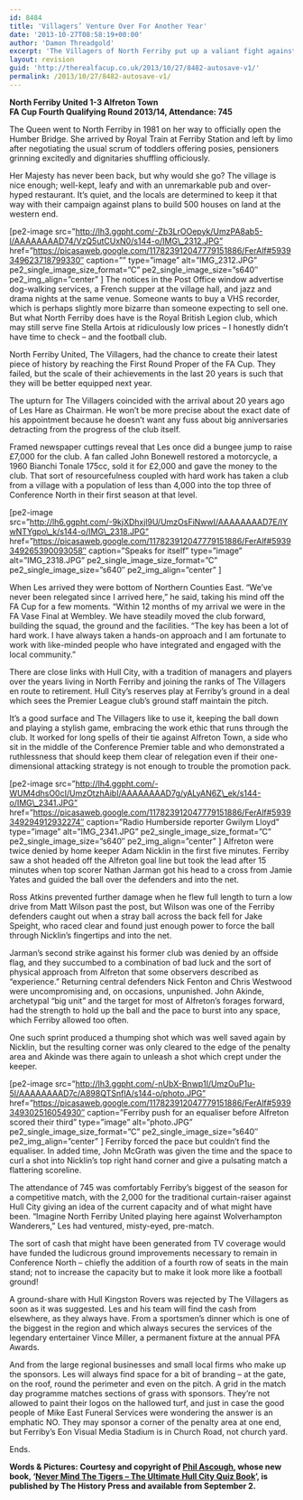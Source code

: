 ```yaml
---
id: 8484
title: 'Villagers’ Venture Over For Another Year'
date: '2013-10-27T08:58:19+00:00'
author: 'Damon Threadgold'
excerpt: 'The Villagers of North Ferriby put up a valiant fight against Skrill Premier Alfreton, says Phil Ascough.'
layout: revision
guid: 'http://therealfacup.co.uk/2013/10/27/8482-autosave-v1/'
permalink: /2013/10/27/8482-autosave-v1/
---
```


**North Ferriby United 1-3 Alfreton Town**  
**FA Cup Fourth Qualifying Round 2013/14, Attendance: 745**

The Queen went to North Ferriby in 1981 on her way to officially open the Humber Bridge. She arrived by Royal Train at Ferriby Station and left by limo after negotiating the usual scrum of toddlers offering posies, pensioners grinning excitedly and dignitaries shuffling officiously.

Her Majesty has never been back, but why would she go? The village is nice enough; well-kept, leafy and with an unremarkable pub and over-hyped restaurant. It’s quiet, and the locals are determined to keep it that way with their campaign against plans to build 500 houses on land at the western end.

\[pe2-image src=”http://lh3.ggpht.com/-Zb3LrOOepyk/UmzPA8ab5-I/AAAAAAAAD74/VzQ5utCUxN0/s144-o/IMG\_2312.JPG” href=”https://picasaweb.google.com/117823912047779151886/FerAlf#5939349623718799330″ caption=”” type=”image” alt=”IMG\_2312.JPG” pe2\_single\_image\_size\_format=”C” pe2\_single\_image\_size=”s640″ pe2\_img\_align=”center” \] The notices in the Post Office window advertise dog-walking services, a French supper at the village hall, and jazz and drama nights at the same venue. Someone wants to buy a VHS recorder, which is perhaps slightly more bizarre than someone expecting to sell one.  
But what North Ferriby does have is the Royal British Legion club, which may still serve fine Stella Artois at ridiculously low prices – I honestly didn’t have time to check – and the football club.

North Ferriby United, The Villagers, had the chance to create their latest piece of history by reaching the First Round Proper of the FA Cup. They failed, but the scale of their achievements in the last 20 years is such that they will be better equipped next year.

The upturn for The Villagers coincided with the arrival about 20 years ago of Les Hare as Chairman. He won’t be more precise about the exact date of his appointment because he doesn’t want any fuss about big anniversaries detracting from the progress of the club itself.

Framed newspaper cuttings reveal that Les once did a bungee jump to raise £7,000 for the club. A fan called John Bonewell restored a motorcycle, a 1960 Bianchi Tonale 175cc, sold it for £2,000 and gave the money to the club. That sort of resourcefulness coupled with hard work has taken a club from a village with a population of less than 4,000 into the top three of Conference North in their first season at that level.

\[pe2-image src=”http://lh6.ggpht.com/-9kjXDhxjl9U/UmzOsFiNwwI/AAAAAAAAD7E/IYwNTYgpo\_k/s144-o/IMG\_2318.JPG” href=”https://picasaweb.google.com/117823912047779151886/FerAlf#5939349265390093058″ caption=”Speaks for itself” type=”image” alt=”IMG\_2318.JPG” pe2\_single\_image\_size\_format=”C” pe2\_single\_image\_size=”s640″ pe2\_img\_align=”center” \]

When Les arrived they were bottom of Northern Counties East. “We’ve never been relegated since I arrived here,” he said, taking his mind off the FA Cup for a few moments. “Within 12 months of my arrival we were in the FA Vase Final at Wembley. We have steadily moved the club forward, building the squad, the ground and the facilities. “The key has been a lot of hard work. I have always taken a hands-on approach and I am fortunate to work with like-minded people who have integrated and engaged with the local community.”

There are close links with Hull City, with a tradition of managers and players over the years living in North Ferriby and joining the ranks of The Villagers en route to retirement. Hull City’s reserves play at Ferriby’s ground in a deal which sees the Premier League club’s ground staff maintain the pitch.

It’s a good surface and The Villagers like to use it, keeping the ball down and playing a stylish game, embracing the work ethic that runs through the club. It worked for long spells of their tie against Alfreton Town, a side who sit in the middle of the Conference Premier table and who demonstrated a ruthlessness that should keep them clear of relegation even if their one-dimensional attacking strategy is not enough to trouble the promotion pack.

\[pe2-image src=”http://lh4.ggpht.com/-WUM4dhsO0cI/UmzOtzhAibI/AAAAAAAAD7g/yALyAN6Z\_ek/s144-o/IMG\_2341.JPG” href=”https://picasaweb.google.com/117823912047779151886/FerAlf#5939349294912932274″ caption=”Radio Humberside reporter Gwilym Lloyd” type=”image” alt=”IMG\_2341.JPG” pe2\_single\_image\_size\_format=”C” pe2\_single\_image\_size=”s640″ pe2\_img\_align=”center” \] Alfreton were twice denied by home keeper Adam Nicklin in the first five minutes. Ferriby saw a shot headed off the Alfreton goal line but took the lead after 15 minutes when top scorer Nathan Jarman got his head to a cross from Jamie Yates and guided the ball over the defenders and into the net.

Ross Atkins prevented further damage when he flew full length to turn a low drive from Matt Wilson past the post, but Wilson was one of the Ferriby defenders caught out when a stray ball across the back fell for Jake Speight, who raced clear and found just enough power to force the ball through Nicklin’s fingertips and into the net.

Jarman’s second strike against his former club was denied by an offside flag, and they succumbed to a combination of bad luck and the sort of physical approach from Alfreton that some observers described as “experience.” Returning central defenders Nick Fenton and Chris Westwood were uncompromising and, on occasions, unpunished. John Akinde, archetypal “big unit” and the target for most of Alfreton’s forages forward, had the strength to hold up the ball and the pace to burst into any space, which Ferriby allowed too often.

One such sprint produced a thumping shot which was well saved again by Nicklin, but the resulting corner was only cleared to the edge of the penalty area and Akinde was there again to unleash a shot which crept under the keeper.

\[pe2-image src=”http://lh3.ggpht.com/-nUbX-Bnwp1I/UmzOuP1u-5I/AAAAAAAAD7c/A898QTSnflA/s144-o/photo.JPG” href=”https://picasaweb.google.com/117823912047779151886/FerAlf#5939349302516054930″ caption=”Ferriby push for an equaliser before Alfreton scored their third” type=”image” alt=”photo.JPG” pe2\_single\_image\_size\_format=”C” pe2\_single\_image\_size=”s640″ pe2\_img\_align=”center” \] Ferriby forced the pace but couldn’t find the equaliser. In added time, John McGrath was given the time and the space to curl a shot into Nicklin’s top right hand corner and give a pulsating match a flattering scoreline.

The attendance of 745 was comfortably Ferriby’s biggest of the season for a competitive match, with the 2,000 for the traditional curtain-raiser against Hull City giving an idea of the current capacity and of what might have been. “Imagine North Ferriby United playing here against Wolverhampton Wanderers,” Les had ventured, misty-eyed, pre-match.

The sort of cash that might have been generated from TV coverage would have funded the ludicrous ground improvements necessary to remain in Conference North – chiefly the addition of a fourth row of seats in the main stand; not to increase the capacity but to make it look more like a football ground!

A ground-share with Hull Kingston Rovers was rejected by The Villagers as soon as it was suggested. Les and his team will find the cash from elsewhere, as they always have. From a sportsmen’s dinner which is one of the biggest in the region and which always secures the services of the legendary entertainer Vince Miller, a permanent fixture at the annual PFA Awards.

And from the large regional businesses and small local firms who make up the sponsors. Les will always find space for a bit of branding – at the gate, on the roof, round the perimeter and even on the pitch. A grid in the match day programme matches sections of grass with sponsors. They’re not allowed to paint their logos on the hallowed turf, and just in case the good people of Mike East Funeral Services were wondering the answer is an emphatic NO. They may sponsor a corner of the penalty area at one end, but Ferriby’s Eon Visual Media Stadium is in Church Road, not church yard.

Ends.

**Words &amp; Pictures: Courtesy and copyright of [Phil Ascough](https://twitter.com/audaciouschip), whose new book, ‘[Never Mind The Tigers – The Ultimate Hull City Quiz Book](http://www.amazon.co.uk/Never-Mind-Tigers-Ultimate-Hull/dp/0752497642)’, is published by The History Press and available from September 2.**
